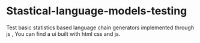 # Stastical-language-models-testing
Test basic statistics 
based language chain generators implemented through js , You can find a ui built with html css and js.
